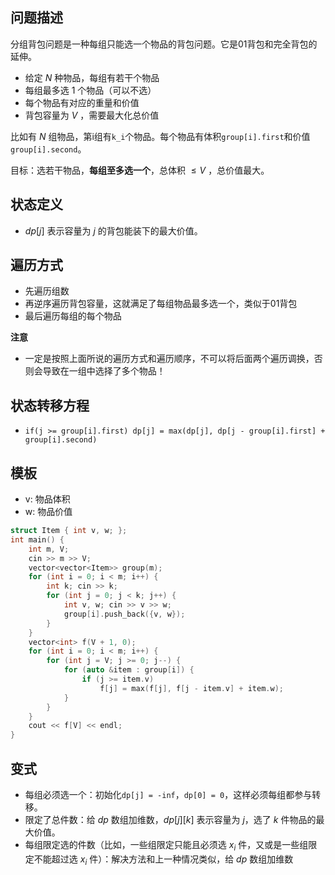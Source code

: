 ## 问题描述

分组背包问题是一种每组只能选一个物品的背包问题。它是01背包和完全背包的延伸。
- 给定 $N$ 种物品，每组有若干个物品
- 每组最多选 1 个物品（可以不选）
- 每个物品有对应的重量和价值
- 背包容量为 $V$ ，需要最大化总价值

比如有 $N$ 组物品，第i组有`k_i`个物品。每个物品有体积`group[i].first`和价值`group[i].second`。

目标：选若干物品，**每组至多选一个**，总体积 $≤V$ ，总价值最大。

## 状态定义

- $dp[j]$ 表示容量为 $j$ 的背包能装下的最大价值。

## 遍历方式

- 先遍历组数
- 再逆序遍历背包容量，这就满足了每组物品最多选一个，类似于01背包
- 最后遍历每组的每个物品

**注意**
- 一定是按照上面所说的遍历方式和遍历顺序，不可以将后面两个遍历调换，否则会导致在一组中选择了多个物品！

## 状态转移方程

- `if(j >= group[i].first) dp[j] = max(dp[j], dp[j - group[i].first] + group[i].second)`

## 模板

- v: 物品体积
- w: 物品价值

```cpp
struct Item { int v, w; };
int main() {
    int m, V;
    cin >> m >> V;
    vector<vector<Item>> group(m);
    for (int i = 0; i < m; i++) {
        int k; cin >> k;
        for (int j = 0; j < k; j++) {
            int v, w; cin >> v >> w;
            group[i].push_back({v, w});
        }
    }
    vector<int> f(V + 1, 0);
    for (int i = 0; i < m; i++) {
        for (int j = V; j >= 0; j--) {
            for (auto &item : group[i]) {
                if (j >= item.v)
                    f[j] = max(f[j], f[j - item.v] + item.w);
            }
        }
    }
    cout << f[V] << endl;
}
```

## 变式

- 每组必须选一个：初始化`dp[j] = -inf`，`dp[0] = 0`，这样必须每组都参与转移。
- 限定了总件数：给 $dp$ 数组加维数，$dp[j][k]$ 表示容量为 $j$，选了 $k$ 件物品的最大价值。
- 每组限定选的件数（比如，一些组限定只能且必须选 $x_i$ 件，又或是一些组限定不能超过选 $x_i$ 件）：解决方法和上一种情况类似，给 $dp$ 数组加维数